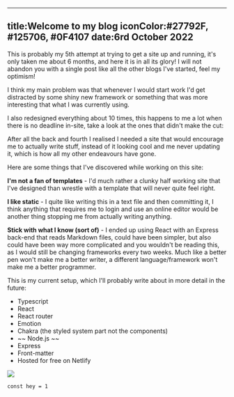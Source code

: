 ----
title:Welcome to my blog
iconColor:#27792F, #125706, #0F4107
date:6rd October 2022
----

This is probably my 5th attempt at trying to get a site up and running, it's only taken me about 6 months, and here it is in all its glory! I will not abandon you with a single post like all the other blogs I've started, feel my optimism! 

I think my main problem was that whenever I would start work I'd get distracted by some shiny new framework or something that was more interesting that what I was currently using.

I also redesigned everything about 10 times, this happens to me a lot when there is no deadline in-site, take a look at the ones that didn't make the cut:

After all the back and fourth I realised I needed a site that would encourage me to actually write stuff, instead of it looking cool and me never updating it, which is how all my other endeavours have gone.

Here are some things that I've discovered while working on this site:

**I'm not a fan of templates** - I'd much rather a clunky half working site that I've designed than wrestle with a template that will never quite feel right.

**I like static** - I quite like writing this in a text file and then committing it, I think anything that requires me to login and use an online editor would be another thing stopping me from actually writing anything.

**Stick with what I know (sort of)** - I ended up using React with an Express back-end that reads Markdown files, could have been simpler, but also could have been way more complicated and you wouldn't be reading this, as I would still be changing frameworks every two weeks. Much like a better pen won't make me a better writer, a different language/framework won't make me a better programmer.

This is my current setup, which I'll probably write about in more detail in the future:

- Typescript
- React
- React router
- Emotion
- Chakra (the styled system part not the components)
- ~~ Node.js ~~
- Express
- Front-matter
- Hosted for free on Netlify


![](https://i.imgur.com/v1PokV3.png)

~~~
const hey = 1
~~~
